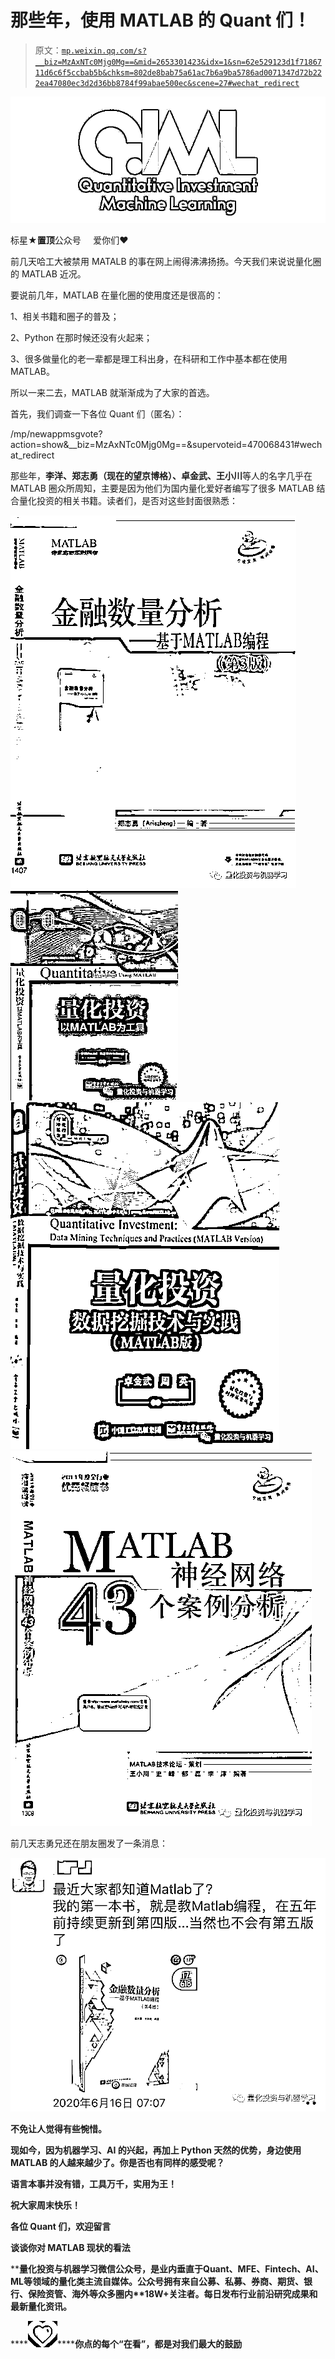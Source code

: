 # 那些年，使用 MATLAB 的 Quant 们！

> 原文：[`mp.weixin.qq.com/s?__biz=MzAxNTc0Mjg0Mg==&mid=2653301423&idx=1&sn=62e529123d1f7186711d6c6f5ccbab5b&chksm=802de8bab75a61ac7b6a9ba5786ad0071347d72b222ea47080ec3d2d36bb8784f99abae500ec&scene=27#wechat_redirect`](http://mp.weixin.qq.com/s?__biz=MzAxNTc0Mjg0Mg==&mid=2653301423&idx=1&sn=62e529123d1f7186711d6c6f5ccbab5b&chksm=802de8bab75a61ac7b6a9ba5786ad0071347d72b222ea47080ec3d2d36bb8784f99abae500ec&scene=27#wechat_redirect)

![](img/52530653e2ddbe651074f55a77bb8d3c.png)

标星★**置顶**公众号     爱你们♥   

前几天哈工大被禁用 MATALB 的事在网上闹得沸沸扬扬。今天我们来说说量化圈的 MATLAB 近况。

要说前几年，MATLAB 在量化圈的使用度还是很高的：

  1、相关书籍和圈子的普及；

2、Python 在那时候还没有火起来；

3、很多做量化的老一辈都是理工科出身，在科研和工作中基本都在使用 MATLAB。

所以一来二去，MATLAB 就渐渐成为了大家的首选。

首先，我们调查一下各位 Quant 们（匿名）：

 /mp/newappmsgvote?action=show&__biz=MzAxNTc0Mjg0Mg==&supervoteid=470068431#wechat_redirect 

那些年，**李洋、郑志勇（现在的望京博格）、卓金武、王小川**等人的名字几乎在 MATLAB 圈众所周知，主要是因为他们为国内量化爱好者编写了很多 MATLAB 结合量化投资的相关书籍。读者们，是否对这些封面很熟悉：

![](img/a37ceadbc26de3a0c576ab10b5977b7c.png)![](img/9fe9dc6ab263d9f0f74606f726cc2546.png)![](img/b2bfb2743905429a3d1692f8239b989e.png)![](img/18a457e4fe95e4e21a84e988d37f0deb.png)

前几天志勇兄还在朋友圈发了一条消息：

![](img/3f8c0daa3d080fc3923947de4c194de6.png)

**不免让人觉得有些惋惜。**

****现如今，因为机器学习、AI 的兴起，再加上 Python 天然的优势，身边使用 MATLAB 的人越来越少了。你是否也有同样的感受呢？****

****语言本事并没有错，**工具万千，实用为王！******

****祝大家周末快乐！****

******各位 Quant 们，欢迎留言******

******谈谈你对 MATLAB 现状的看法******

****量化投资与机器学习微信公众号，是业内垂直于**Quant、MFE、Fintech、AI、ML**等领域的**量化类主流自媒体。**公众号拥有来自**公募、私募、券商、期货、银行、保险资管、海外**等众多圈内**18W+**关注者。每日发布行业前沿研究成果和最新量化资讯。****

****![](img/6cba9abe9f2c434df7bd9c0d0d6e1156.png)********你点的每个“在看”，都是对我们最大的鼓励****